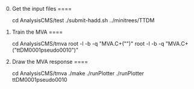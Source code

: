 0. Get the input files
====

    cd AnalysisCMS/test
    ./submit-hadd.sh ../minitrees/TTDM


1. Train the MVA
====

    cd AnalysisCMS/tmva
    root -l -b -q "MVA.C+(\"<signal>\")"
    root -l -b -q "MVA.C+(\"ttDM0001pseudo0010\")"


2. Draw the MVA response
====

    cd AnalysisCMS/tmva
    ./make
    ./runPlotter
    ./runPlotter ttDM0001pseudo0010
